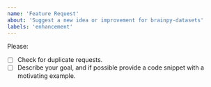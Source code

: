 ```yaml
---
name: 'Feature Request'
about: 'Suggest a new idea or improvement for brainpy-datasets'
labels: 'enhancement'
---
```


Please:

- [ ] Check for duplicate requests.
- [ ] Describe your goal, and if possible provide a code snippet with a motivating example.

